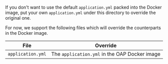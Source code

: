 If you don't want to use the default `application.yml` packed into the Docker image,
put your own `application.yml` under this directory to override the original one.

For now, we support the following files which will override the counterparts in the Docker image.

| File | Override |
| ---- | -------- |
| `application.yml` | The `application.yml` in the OAP Docker image |
